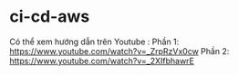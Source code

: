 # ci-cd-aws
Có thể xem hướng dẫn trên  Youtube :
Phần 1:  https://www.youtube.com/watch?v=_ZrpRzVx0cw
Phần 2: https://www.youtube.com/watch?v=_2XIfbhawrE
